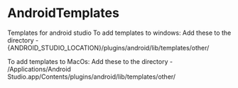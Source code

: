 # AndroidTemplates
Templates for android studio
To add templates to windows: 
Add these to the directory - {ANDROID_STUDIO_LOCATION}/plugins/android/lib/templates/other/

To add templates to MacOs: 
Add these to the directory - /Applications/Android Studio.app/Contents/plugins/android/lib/templates/other/
